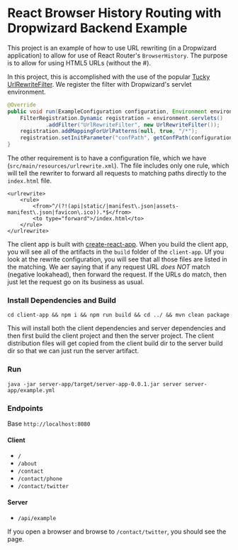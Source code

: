 
# React Browser History Routing with Dropwizard Backend Example

This project is an example of how to use URL rewriting (in a Dropwizard application) to allow for use of
React Router's `BrowserHistory`. The purpose is to allow for using HTML5 URLs (without the #).

In this project, this is accomplished with the use of the popular [Tucky UrlRewriteFilter][rewrite-filter].
We register the filter with Dropwizard's servlet environment.

```java
@Override
public void run(ExampleConfiguration configuration, Environment environment) throws Exception {
    FilterRegistration.Dynamic registration = environment.servlets()
            .addFilter("UrlRewriteFilter", new UrlRewriteFilter());
    registration.addMappingForUrlPatterns(null, true, "/*");
    registration.setInitParameter("confPath", getConfPath(configuration));
}
```

The other requirement is to have a configuration file, which we have (`src/main/resources/urlrewrite.xml`).
The file includes only one rule, which will tell the rewriter to forward all requests to matching paths
directly to the `index.html` file.

```
<urlrewrite>
    <rule>
        <from>^/(?!(api|static/|manifest\.json|assets-manifest\.json|favicon\.ico)).*$</from>
        <to type="forward">/index.html</to>
    </rule>
</urlrewrite>
```

The client app is built with [create-react-app][create-react-app]. When you build the client app,
you will see all of the artifacts in the `build` folder of the `client-app`. Uf you look
at the rewrite configuration, you will see that all those files are listed in the matching.
We aer saying that if any request URL _does NOT_ match (negative lookahead), then forward the request.
If the URLs do match, then just let the request go on its business as usual.


### Install Dependencies and Build

```
cd client-app && npm i && npm run build && cd ../ && mvn clean package
```

This will install both the client dependencies and server dependencies and then first build
the client project and then the server project. The client distribution files will get
copied from the client build dir to the server build dir so that we can just run the
server artifact.

### Run

```
java -jar server-app/target/server-app-0.0.1.jar server server-app/example.yml
```

### Endpoints

Base `http://localhost:8080`

#### Client

* `/`
* `/about`
* `/contact`
* `/contact/phone`
* `/contact/twitter`

#### Server

* `/api/example`

If you open a browser and browse to `/contact/twitter`, you should see the page.


[rewrite-filter]: http://tuckey.org/urlrewrite/
[create-react-app]: https://github.com/facebookincubator/create-react-app